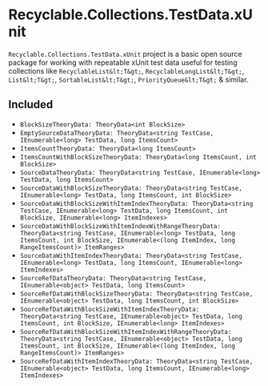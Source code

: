 ﻿# Recyclable.Collections.TestData.xUnit
`Recyclable.Collections.TestData.xUnit` project is a basic open source package for working with repeatable xUnit test data useful for testing collections like `RecyclableList&lt;T&gt;`, `RecyclableLongList&lt;T&gt;`, `List&lt;T&gt;`, `SortableList&lt;T&gt;`, `PriorityQueue&lt;T&gt;` &amp; similar.

## Included
* `BlockSizeTheoryData: TheoryData<int BlockSize>`
* `EmptySourceDataTheoryData: TheoryData<string TestCase, IEnumerable<long> TestData, long ItemsCount>`
* `ItemsCountTheoryData: TheoryData<long ItemsCount>`
* `ItemsCountWithBlockSizeTheoryData: TheoryData<long ItemsCount, int BlockSize>`
* `SourceDataTheoryData: TheoryData<string TestCase, IEnumerable<long> TestData, long ItemsCount>`
* `SourceDataWithBlockSizeTheoryData: TheoryData<string TestCase, IEnumerable<long> TestData, long ItemsCount, int BlockSize>`
* `SourceDataWithBlockSizeWithItemIndexTheoryData: TheoryData<string TestCase, IEnumerable<long> TestData, long ItemsCount, int BlockSize, IEnumerable<long> ItemIndexes>`
* `SourceDataWithBlockSizeWithItemIndexWithRangeTheoryData: TheoryData<string TestCase, IEnumerable<long> TestData, long ItemsCount, int BlockSize, IEnumerable<(long ItemIndex, long RangeItemsCount)> ItemRanges>`
* `SourceDataWithItemIndexTheoryData: TheoryData<string TestCase, IEnumerable<long> TestData, long ItemsCount, IEnumerable<long> ItemIndexes>`
* `SourceRefDataTheoryData: TheoryData<string TestCase, IEnumerable<object> TestData, long ItemsCount>`
* `SourceRefDataWithBlockSizeTheoryData: TheoryData<string TestCase, IEnumerable<object> TestData, long ItemsCount, int BlockSize>`
* `SourceRefDataWithBlockSizeWithItemIndexTheoryData: TheoryData<string TestCase, IEnumerable<object> TestData, long ItemsCount, int BlockSize, IEnumerable<long> ItemIndexes>`
* `SourceRefDataWithBlockSizeWithItemIndexWithRangeTheoryData: TheoryData<string TestCase, IEnumerable<object> TestData, long ItemsCount, int BlockSize, IEnumerable<(long ItemIndex, long RangeItemsCount)> ItemRanges>`
* `SourceRefDataWithItemIndexTheoryData: TheoryData<string TestCase, IEnumerable<object> TestData, long ItemsCount, IEnumerable<long> ItemIndexes>`
